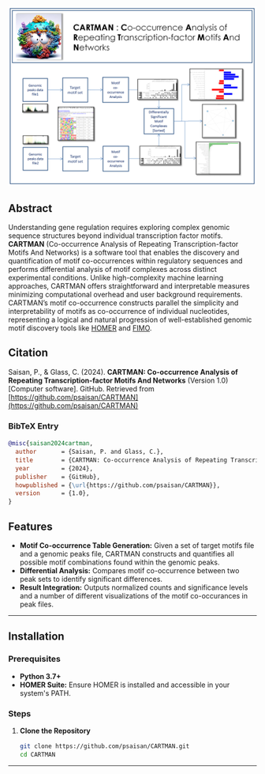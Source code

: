 
<img src="Images/overview.PNG"  style="border: 0;"/>


## Abstract

Understanding gene regulation requires exploring complex genomic sequence structures beyond individual transcription factor motifs. **CARTMAN** (Co-occurrence Analysis of Repeating Transcription-factor Motifs And Networks) is a software tool that enables the discovery and quantification of motif co-occurrences within regulatory sequences and performs differential analysis of motif complexes across distinct experimental conditions. Unlike high-complexity machine learning approaches, CARTMAN offers straightforward and interpretable measures minimizing computational overhead and user background requirements. CARTMAN’s motif co-occurrence constructs parallel the simplicity and interpretability of motifs as co-occurrence of individual nucleotides, representing a logical and natural progression of well-established genomic motif discovery tools like [HOMER](http://homer.ucsd.edu/homer/) and [FIMO](https://meme-suite.org/meme/tools/fimo).


## Citation

Saisan, P., & Glass, C. (2024). **CARTMAN: Co-occurrence Analysis of Repeating Transcription-factor Motifs And Networks** (Version 1.0) [Computer software]. GitHub. Retrieved from [https://github.com/psaisan/CARTMAN](https://github.com/psaisan/CARTMAN)

### BibTeX Entry

```bibtex
@misc{saisan2024cartman,
  author       = {Saisan, P. and Glass, C.},
  title        = {CARTMAN: Co-occurrence Analysis of Repeating Transcription-factor Motifs And Networks},
  year         = {2024},
  publisher    = {GitHub},
  howpublished = {\url{https://github.com/psaisan/CARTMAN}},
  version      = {1.0},
}
```


## Features

- **Motif Co-occurrence Table Generation:** Given a set of target motifs file and a genomic peaks file, CARTMAN constructs and quantifies all possible motif combinations found within the genomic peaks. 
- **Differential Analysis:** Compares motif co-occurrence between two peak sets to identify significant differences.
- **Result Integration:** Outputs normalized counts and significance levels and a number of different visualizations of the motif co-occurances in peak files.

---

## Installation

### Prerequisites

- **Python 3.7+**
- **HOMER Suite:** Ensure HOMER is installed and accessible in your system's PATH.

### Steps

1. **Clone the Repository**

   ```bash
   git clone https://github.com/psaisan/CARTMAN.git
   cd CARTMAN
   
---

